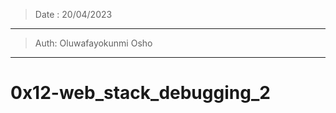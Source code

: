 > Date : 20/04/2023
--------------------------
> Auth: Oluwafayokunmi Osho
--------------------------
# 0x12-web_stack_debugging_2
